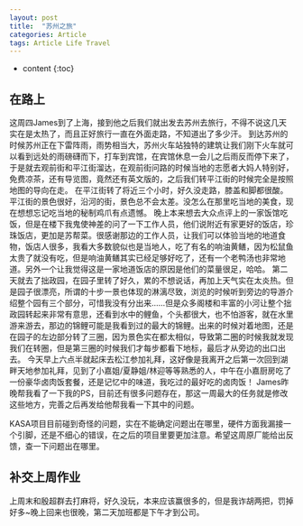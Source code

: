 ```yaml
---
layout: post
title:  "苏州之旅"
categories: Article
tags: Article Life Travel
---
```


* content
{:toc}

## 在路上

这周四James到了上海，接到他之后我们就出发去苏州去旅行，不得不说这几天实在是太热了，而且正好旅行一直在外面走路，不知道出了多少汗。
到达苏州的时候苏州正在下雷阵雨，雨势相当大，苏州火车站独特的建筑让我们刚下火车就可以看到远处的雨磅礴而下，打车到宾馆，在宾馆休息一会儿之后雨反而停下来了，于是就去观前街和平江街溜达，在观前街问路的时候当地的志愿者大妈人特别好，免费凉茶，还有导览图，竟然还有英文版的，之后我们转平江街的时候完全是按照地图的导向在走。
在平江街转了将近三个小时，好久没走路，膝盖和脚都很酸。平江街的景色很好，沿河的街，景色总不会太差。没怎么在那里吃当地的美食，现在想想忘记吃当地的秘制鸡爪有点遗憾。
晚上本来想去大众点评上的一家饭馆吃饭，但是在楼下我鬼使神差的问了一下工作人员，他们说附近有家更好的饭店，珍珠饭店，更加是苏帮菜。很感谢那边的工作人员，让我们可以体验当地的地道食物，饭店人很多，我看大多数貌似也是当地人，吃了有名的响油黄鳝，因为松鼠鱼太贵了就没有吃，但是响油黄鳝其实已经足够好吃了，还有一个老鸭汤也非常地道。另外一个让我觉得这是一家地道饭店的原因是他们的菜量很足，哈哈。
第二天就去了拙政园，在园子里转了好久，累的不想说话，再加上天气实在太炎热。但是园子很漂亮，所谓的十步一景也体现的淋漓尽致，浏览的时候听到旁边的导游介绍整个园有三个部分，可惜我没有分出来……但是众多阁楼和丰富的小河让整个拙政园转起来非常有意思，还看到水中的鲤鱼，个头都很大，也不怕游客，就在水里游来游去，那边的锦鲤可能是我看到过的最大的锦鲤。出来的时候对着地图，还是在园子的左边部分转了三圈，因为景色实在都太相似，导致第二圈的时候我就发现我们在转圈，但是第三圈的时候我们才每步都看下地标，最后才从旁边的出口出去。
今天早上六点半就起床去松江参加礼拜，这好像是我离开之后第一次回到湖畔天地参加礼拜，见到了小嘉姐/夏静姐/林迎等等熟悉的人，中午在小嘉厨房吃了一份豪华卤肉饭套餐，还是记忆中的味道，我吃过的最好吃的卤肉饭！
James昨晚帮我看了一下我的PS，目前还有很多问题存在，那这一周最大的任务就是修改这些地方，完善之后再发给他帮我看一下其中的问题。

KASA项目目前碰到奇怪的问题，实在不能确定问题出在哪里，硬件方面我漏接一个引脚，还是不细心的错误，在之后的项目里要更加注意。希望这周原厂能给出反馈，查一下问题出在哪里。

## 补交上周作业

上周末和殷超群去打麻将，好久没玩，本来应该赢很多的，但是我诈胡两把，罚掉好多~晚上回来也很晚，第二天加班都是下午才到公司。















